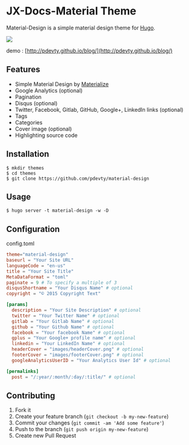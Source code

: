 # JX-Docs-Material Theme

Material-Design is a simple material design theme for [Hugo](http://gohugo.io/).

![](https://github.com/pdevty/material-design/blob/master/images/tn.png)

demo : [http://pdevty.github.io/blog/](http://pdevty.github.io/blog/)

## Features

- Simple Material Design by [Materialize](http://materializecss.com/)
- Google Analytics (optional)
- Pagination
- Disqus (optional)
- Twitter, Facebook, Gitlab, GitHub, Google+, LinkedIn links (optional)
- Tags
- Categories
- Cover image (optional)
- Highlighting source code

## Installation

```shell
$ mkdir themes
$ cd themes
$ git clone https://github.com/pdevty/material-design
```

## Usage

```shell
$ hugo server -t material-design -w -D
```

## Configuration

config.toml

```toml
theme="material-design"
baseurl = "Your Site URL"
languageCode = "en-us"
title = "Your Site Title"
MetaDataFormat = "toml"
paginate = 9 # To specify a multiple of 3
disqusShortname = "Your Disqus Name" # optional
copyright = "© 2015 Copyright Text"

[params]
  description = "Your Site Description" # optional
  twitter = "Your Twitter Name" # optional
  gitlab = "Your Gitlab Name" # optional
  github = "Your Github Name" # optional
  facebook = "Your facebook Name" # optional
  gplus = "Your Google+ profile name" # optional
  linkedin = "Your LinkedIn Name" # optional
  headerCover = "images/headerCover.png" # optional
  footerCover = "images/footerCover.png" # optional
  googleAnalyticsUserID = "Your Analytics User Id" # optional

[permalinks]
  post = "/:year/:month/:day/:title/" # optional
```

## Contributing

1. Fork it
2. Create your feature branch (`git checkout -b my-new-feature`)
3. Commit your changes (`git commit -am 'Add some feature'`)
4. Push to the branch (`git push origin my-new-feature`)
5. Create new Pull Request